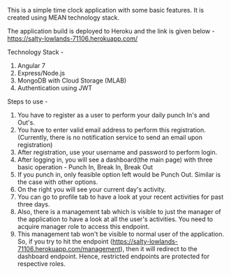 This is a simple time clock application with some basic features. It is created using MEAN technology stack.

The application build is deployed to Heroku and the link is given below - 
https://salty-lowlands-71106.herokuapp.com/

Technology Stack - 
1. Angular 7
2. Express/Node.js
3. MongoDB with Cloud Storage (MLAB)
4. Authentication using JWT

Steps to use - 
1. You have to register as a user to perform your daily punch In's and Out's. 
2. You have to enter valid email address to perform this registration. (Currently, there is no notification service to send an email upon registration)
3. After registration, use your username and password to perform login.
4. After logging in, you will see a dashboard(the main page) with three basic operation - Punch In, Break In, Break Out
5. If you punch in, only feasible option left would be Punch Out. Similar is the case with other options. 
6. On the right you will see your current day's activity.
7. You can go to profile tab to have a look at your recent activities for past three days. 
8. Also, there is a management tab which is visible to just the manager of the application to have a look at all the user's activities. You need to acquire manager role to access this endpoint. 
9. This management tab won't be visible to normal user of the application. So, if you try to hit the endpoint (https://salty-lowlands-71106.herokuapp.com/management), then it will redirect to the dashboard endpoint. Hence, restricted endpoints are protected for respective roles.